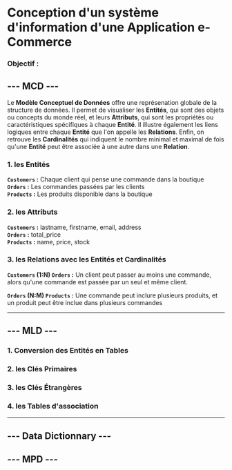 # Conception d'un système d'information d'une Application e-Commerce

### Objectif :

## **--- MCD ---**
Le **Modèle Conceptuel de Données** offre une représenation globale de la structure de données. Il permet de visualiser les **Entités**, qui sont des objets ou concepts du monde réel, et leurs **Attributs**, qui sont les propriétés ou caractéristiques spécifiques à chaque **Entité**. Il illustre également les liens logiques entre chaque **Entité** que l'on appelle les **Relations**. Enfin, on retrouve les **Cardinalités** qui indiquent le nombre minimal et maximal de fois qu'une **Entité** peut être associée à une autre dans une **Relation**.

### 1. les Entités
**`Customers` :** Chaque client qui pense une commande dans la boutique\
**`Orders` :** Les commandes passées par les clients\
**`Products` :** Les produits disponible dans la boutique

### 2. les Attributs
**`Customers` :** lastname, firstname, email, address\
**`Orders` :** total_price\
**`Products` :** name, price, stock

### 3. les Relations avec les Entités et Cardinalités
**`Customers` (1:N) `Orders` :** Un client peut passer au moins une commande, alors qu'une commande est passée par un seul et même client.

**`Orders` (N:M) `Products` :** Une commande peut inclure plusieurs produits, et un produit peut être inclue dans plusieurs commandes

---

## --- MLD ---

### 1. Conversion des Entités en Tables

### 2. les Clés Primaires

### 3. les Clés Étrangères

### 4. les Tables d'association

---


## --- Data Dictionnary ---

## --- MPD ---